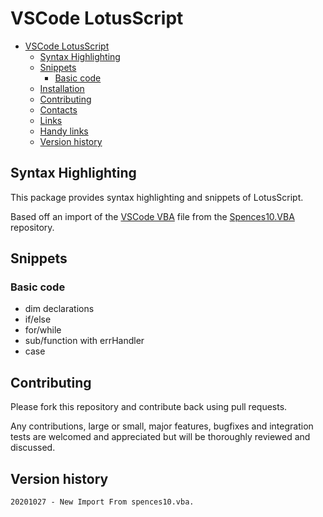 # VSCode LotusScript

- [VSCode LotusScript](#vscode-lotusscript)
  - [Syntax Highlighting](#syntax-highlighting)
  - [Snippets](#snippets)
    - [Basic code](#basic-code)
  - [Installation](#installation)
  - [Contributing](#contributing)
  - [Contacts](#contacts)
  - [Links](#links)
  - [Handy links](#handy-links)
  - [Version history](#version-history)

<!-- /TOC -->

## Syntax Highlighting

This package provides syntax highlighting and snippets of LotusScript.

Based off an import of the
[VSCode VBA](https://github.com/spences10/vscode-vba)
file from the
[Spences10.VBA](https://github.com/spences10/vscode-vba)
repository.

## Snippets

### Basic code

- dim declarations
- if/else
- for/while
- sub/function with errHandler
- case

## Contributing

Please fork this repository and contribute back using pull requests.

Any contributions, large or small, major features, bugfixes and
integration tests are welcomed and appreciated but will be thoroughly
reviewed and discussed.

## Version history

```
20201027 - New Import From spences10.vba.
```

